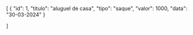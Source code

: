
[
  {
  "id": 1,
  "titulo": "aluguel de casa",
  "tipo": "saque", 
  "valor": 1000,
  "data": "30-03-2024"
}

]